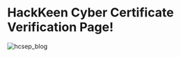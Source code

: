 
# HackKeen Cyber Certificate Verification Page!
![hcsep_blog](https://user-images.githubusercontent.com/84514389/124649506-37696400-deb6-11eb-92e0-d9812a5b2dbb.png)

<!--
**hackkeen/hackkeen** is a ✨ _special_ ✨ repository because its `README.md` (this file) appears on your GitHub profile.

Here are some ideas to get you started:

- 🔭 I’m currently working on ...
- 🌱 I’m currently learning ...
- 👯 I’m looking to collaborate on ...
- 🤔 I’m looking for help with ...
- 💬 Ask me about ...
- 📫 How to reach me: ...
- 😄 Pronouns: ...
- ⚡ Fun fact: ...
-->
